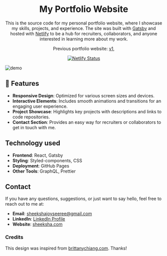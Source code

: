 <h1 align="center">
  My Portfolio Website
</h1>
<p align="center">
  This is the source code for my personal portfolio website, where I showcase my skills, projects, and experience.
  The site was built with <a href="https://www.gatsbyjs.org/" target="_blank">Gatsby</a> and hosted with <a href="https://www.netlify.com/" target="_blank">Netlify</a> to be a hub for recruiters, collaborators, and anyone interested in learning more about my work.
</p>
<p align="center">
  Previous portfolio website:
  <a href="https://sheeksha.github.io/sheekshajoyseeree/" target="_blank">v1</a>,

</p>
<p align="center">
  <a href="https://app.netlify.com/sites/sheeksha-joyseeree-v2/deploys" target="_blank">
    <img src="https://api.netlify.com/api/v1/badges/1963b488-7b78-48c9-9e2d-6fb5e47ab3af/deploy-status" alt="Netlify Status" />
  </a>
</p>

![demo](https://github.com/sheeksha/website-v2/blob/main/src/images/demo.png)


## 🚨 Features

- **Responsive Design**: Optimized for various screen sizes and devices.
- **Interactive Elements**: Includes smooth animations and transitions for an engaging user experience.
- **Project Showcase**: Highlights key projects with descriptions and links to code repositories.
- **Contact Section**: Provides an easy way for recruiters or collaborators to get in touch with me.


## Technology used
- **Frontend**: React, Gatsby
- **Styling**: Styled-components, CSS
- **Deployment**: GitHub Pages
- **Other Tools**: GraphQL, Prettier


## Contact

If you have any questions, suggestions, or just want to say hello, feel free to reach out to me at:

- **Email**: sheekshajoyseeree@gmail.com
- **LinkedIn**: [LinkedIn Profile](https://www.linkedin.com/in/sheeksha/)
- **Website**: [sheeksha.com](https://sheeksha-joyseeree-v2.netlify.app/)


### Credits

This design was inspired from [brittanychiang.com](https://brittanychiang.com). Thanks!



